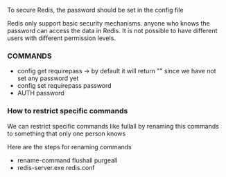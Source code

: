 To secure Redis, the password should be set in the config file

Redis only support basic security mechanisms. anyone who knows the password can access the data in Redis. It is not possible to have different users with different permission levels.

### COMMANDS

- config get requirepass -> by default it will return "" since we have not set any password yet
- config set requirepass password
- AUTH password

### How to restrict specific commands

We can restrict specific commands like fullall by renaming this commands to something that only one person knows

Here are the steps for renaming commands

- rename-command flushall purgeall
- redis-server.exe redis.conf
